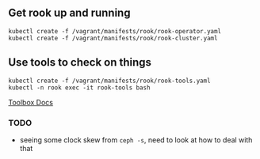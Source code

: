 ## Get rook up and running
```console
kubectl create -f /vagrant/manifests/rook/rook-operator.yaml
kubectl create -f /vagrant/manifests/rook/rook-cluster.yaml
```

## Use tools to check on things
```console
kubectl create -f /vagrant/manifests/rook/rook-tools.yaml
kubectl -n rook exec -it rook-tools bash
```
[Toolbox Docs](https://rook.io/docs/rook/master/toolbox.html)
### TODO
- seeing some clock skew from `ceph -s`, need to look at how to deal with that
